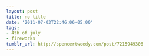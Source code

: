 ```yaml
---
layout: post
title: no title
date: '2011-07-03T22:46:06-05:00'
tags:
- 4th of july
- fireworks
tumblr_url: http://spencertweedy.com/post/7215949306
---
```

